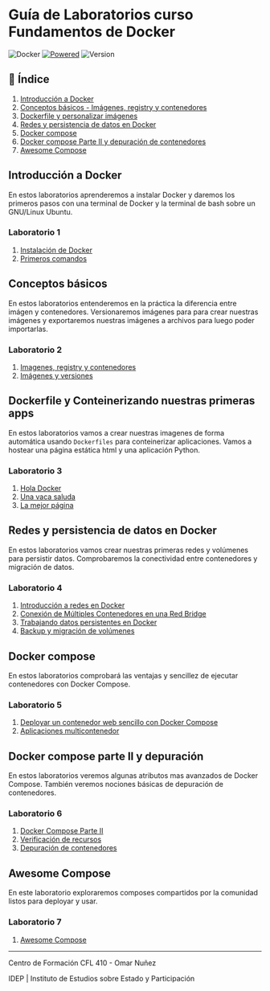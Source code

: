 # Guía de Laboratorios curso Fundamentos de Docker

![Docker](https://img.shields.io/badge/Docker-Container-blue)
[![Powered](https://img.shields.io/badge/Powered%20by-ATE-green.svg)](https://atepba.org.ar/)
![Version](https://img.shields.io/badge/Version-1.0-orange)


## 🐳 Índice
1. [Introducción a Docker](#introducción-a-docker)
2. [Conceptos básicos - Imágenes, registry y contenedores](#conceptos-básicos)
3. [Dockerfile y personalizar imágenes](#dockerfile-y-conteinerizando-nuestras-primeras-apps)
4. [Redes y persistencia de datos en Docker](#redes-y-persistencia-de-datos-en-docker)
5. [Docker compose](#docker-compose)
6. [Docker compose Parte II y depuración de contenedores](#docker-compose-parte-ii-y-depuración)
7. [Awesome Compose](#awesome-compose)


## Introducción a Docker

En estos laboratorios aprenderemos a instalar Docker y daremos los primeros pasos con una terminal de Docker y la terminal de bash sobre un GNU/Linux Ubuntu.

### Laboratorio 1

1. [Instalación de Docker](./labs/01-introduccion/instalacion.md)
2. [Primeros comandos](./labs/01-introduccion/primeros-comandos.md)


## Conceptos básicos

En estos laboratorios entenderemos en la práctica la diferencia entre imágen y contenedores. Versionaremos imágenes para para crear nuestras imágenes y exportaremos nuestras imágenes a archivos para luego poder importarlas.

### Laboratorio 2

1. [Imagenes, registry y contenedores](./labs/02-conceptos-basicos/21-images-registry-container.md)
2. [Imágenes y versiones](./labs/02-conceptos-basicos/22-images-tags.md)


## Dockerfile y Conteinerizando nuestras primeras apps

En estos laboratorios vamos a crear nuestras imagenes de forma automática usando `Dockerfiles` para conteinerizar aplicaciones. Vamos a hostear una página estática html y una aplicación Python.

### Laboratorio 3

1. [Hola Docker](./labs/03-dockerfiles/31-holamundo/README.md)
2. [Una vaca saluda](./labs/03-dockerfiles/31-cow/README.md)
3. [La mejor página](./labs/03-dockerfiles/32-best-page/README.md)

## Redes y persistencia de datos en Docker

En estos laboratorios vamos crear nuestras primeras redes y volúmenes para persistir datos. Comprobaremos la conectividad entre contenedores y migración de datos.

### Laboratorio 4

1. [Introducción a redes en Docker](./labs/04-redes_volumes/redes/41-introduccion.md)
2. [Conexión de Múltiples Contenedores en una Red Bridge](./labs/04-redes_volumes/redes/42-containers_net.md)
3. [Trabajando datos persistentes en Docker](./labs/04-redes_volumes/volumes/43-volumenes_docker.md)
3. [Backup y migración de volúmenes](./labs/04-redes_volumes/volumes/44-volumenes_bkp.md)

## Docker compose

En estos laboratorios comprobará las ventajas y sencillez de ejecutar contenedores con Docker Compose.

### Laboratorio 5

1. [Deployar un contenedor web sencillo con Docker Compose](./labs/05-compose/51-intro.compose.md)
2. [Aplicaciones multicontenedor](./labs/05-compose/52-multicontainer.md)

## Docker compose parte II y depuración

En estos laboratorios veremos algunas atributos mas avanzados de Docker Compose. También veremos nociones básicas de depuración de contenedores.

### Laboratorio 6

1. [Docker Compose Parte II](./labs/06-compose-debug/61-compose2.md)
2. [Verificación de recursos](./labs/06-compose-debug/62-compose-resources.md)
2. [Depuración de contenedores](./labs/06-compose-debug/63-debug.md)


## Awesome Compose

En este laboratorio exploraremos composes compartidos por la comunidad listos para deployar y usar.

### Laboratorio 7

1. [Awesome Compose](./labs/07-awesome-compose/71-awesome-compose.md)


---------

Centro de Formación CFL 410 - Omar Nuñez

IDEP | Instituto de Estudios sobre Estado y Participación
